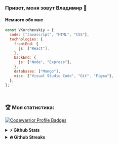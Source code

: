 ### Привет, меня зовут Владимир 👋
#### Немного обо мне

```javascript
const VKorchevskiy = {
  code: ["Javascript", "HTML", "CSS"],
  technologies: {
    frontEnd: {
      js: ["React"],
    },
    backEnd: {
      js: ["Node", "Express"],
    },
    databases: ["Mongo"],
    misc: ["Visual Studio Code", "Git", "Figma"],
  },
};
```

<br />

### :trophy: Моя статистика:
[![Codewarrior Profile Badges](https://www.codewars.com/users/Vkorchevskiy/badges/large)](https://www.codewars.com/users/Vkorchevskiy)

<details>	
  <summary><b>⚡ Github Stats</b></summary>
  
  <img display="inline" height="180em" src="https://github-readme-stats.vercel.app/api?username=VKorchevskiy&hide=contribs&theme=vision-friendly-dark&show_icons=true&hide_border=true&&count_private=true&include_all_commits=true" />
  
  <img height="180em" src="https://github-readme-stats.vercel.app/api/top-langs/?username=VKorchevskiy&theme=vision-friendly-dark&exclude_repo=KNN-Image-Classification&show_icons=true&hide_border=true&layout=compact&langs_count=8"/>
</details>

<details>	
  <summary><b>🔥 Github Streaks</b></summary>

  <img height="180em" src="https://github-readme-streak-stats.herokuapp.com/?user=VKorchevskiy&theme=vision-friendly-dark&hide_border=true" />
</details>


<!---
VKorchevskiy/VKorchevskiy is a ✨ special ✨ repository because its `README.md` (this file) appears on your GitHub profile.
You can click the Preview link to take a look at your changes.
--->
